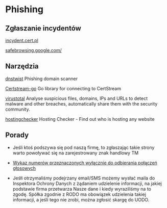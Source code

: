 # Phishing

## Zgłaszanie incydentów

[incydent.cert.pl](incydent.cert.pl)

[safebrowsing.google.com/](safebrowsing.google.com/)


## Narzędzia

[dnstwist](https://dnstwist.it/) Phishing domain scanner

[Certstream-go](https://github.com/CaliDog/certstream-go) Go library for connecting to CertStream

[virustotal](https://www.virustotal.com) Analyse suspicious files, domains, IPs and URLs to detect malware and other breaches, automatically share them with the security community.

[hostingchecker](https://hostingchecker.com/) Hosting Checker - Find out who is hosting any website

## Porady

* Jeśli ktoś podszywa się pod naszą firmę, to zgłaszając takie strony warto powoływać się na zarejestrowany znak handlowy TM

* [Wykaz numerów przeznaczonych wyłącznie do odbierania połączeń głosowych](https://numeracja.uke.gov.pl/pl/orvc_tables)

* Jeśłi otrzymaliśmy podejrzany email/SMS możemy wysłać maila do Inspektora Ochrony Danych z żądaniem udzielenie informacji, na jakiej podstawie firma przetwarza Nasze dane i kiedy wyraziliśmy na to zgodę. Spółka zgodnie z RODO ma obowiązek udzielenia takiej informacji, a jeśli tego nie zrobi, można zgłosić skargę do UODO.
